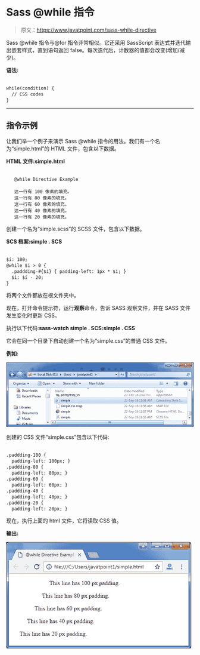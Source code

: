 # Sass @while 指令

> 原文：<https://www.javatpoint.com/sass-while-directive>

Sass @while 指令与@for 指令非常相似。它还采用 SassScript 表达式并迭代输出嵌套样式，直到语句返回 false。每次迭代后，计数器的值都会改变(增加/减少)。

**语法:**

```

while(condition) {
  // CSS codes
} 

```

* * *

## 指令示例

让我们举一个例子来演示 Sass @while 指令的用法。我们有一个名为“simple.html”的 HTML 文件，包含以下数据。

**HTML 文件:simple.html**

```

   @while Directive Example

   这一行有 100 像素的填充。
   这一行有 80 像素的填充。
   这一行有 60 像素的填充。
   这一行有 40 像素的填充。
   这一行有 20 像素的填充。

```

创建一个名为“simple.scss”的 SCSS 文件，包含以下数据。

**SCS 档案:simple . SCS**

```

$i: 100;
@while $i > 0 {
  .paddding-#{$i} { padding-left: 1px * $i; }
  $i: $i - 20;
} 

```

将两个文件都放在根文件夹中。

现在，打开命令提示符，运行**观察**命令，告诉 SASS 观察文件，并在 SASS 文件发生变化时更新 CSS。

执行以下代码:**sass-watch simple . SCS:simple . CSS**

它会在同一个目录下自动创建一个名为“simple.css”的普通 CSS 文件。

**例如:**

![Sass While directive1](img/fc47be0cbd15ffcdbe874ef386a3641d.png)

创建的 CSS 文件“simple.css”包含以下代码:

```

.paddding-100 {
  padding-left: 100px; }
.paddding-80 {
  padding-left: 80px; }
.paddding-60 {
  padding-left: 60px; }
.paddding-40 {
  padding-left: 40px; }
.paddding-20 {
  padding-left: 20px; }

```

现在，执行上面的 html 文件，它将读取 CSS 值。

**输出:**

![Sass While directive2](img/62549e33a82a23ae549eef2a11209ee6.png)